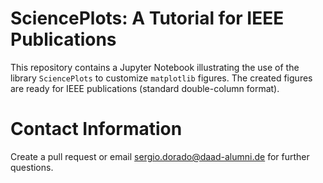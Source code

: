 # SciencePlots: A Tutorial for IEEE Publications

This repository contains a Jupyter Notebook illustrating the use of the library `SciencePlots` to customize `matplotlib` figures. The created figures are ready for IEEE publications (standard double-column format).

# Contact Information

Create a pull request or email [sergio.dorado@daad-alumni.de](mailto:sergio.dorado@daad-alumni.de) for further questions.
